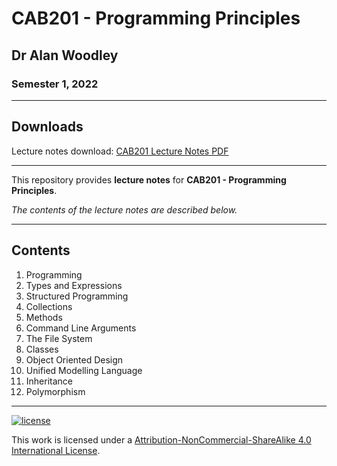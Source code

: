 # CAB201 - Programming Principles

## Dr Alan Woodley

### Semester 1, 2022

---

## Downloads

Lecture notes download: [CAB201 Lecture Notes PDF](https://www.github.com/Tarang74/CAB201/raw/main/CAB201%20Lecture%20Notes.pdf)

---

This repository provides **lecture notes** for **CAB201 - Programming Principles**.

*The contents of the lecture notes are described below.*

---

## Contents

1. Programming
2. Types and Expressions
3. Structured Programming
4. Collections
5. Methods
6. Command Line Arguments
7. The File System
8. Classes
9. Object Oriented Design
10. Unified Modelling Language
11. Inheritance
12. Polymorphism

---

[![license](https://forthebadge.com/images/badges/cc-nc-sa.svg)](http://creativecommons.org/licenses/by-nc-sa/4.0/)

This work is licensed under a [Attribution-NonCommercial-ShareAlike 4.0 International License](http://creativecommons.org/licenses/by-nc-sa/4.0/).
